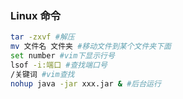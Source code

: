 ### Linux 命令

```sh 
tar -zxvf #解压
mv 文件名 文件夹 #移动文件到某个文件夹下面
set number #vim下显示行号
lsof -i:端口 #查找端口号
/关键词 #vim查找
nohup java -jar xxx.jar & #后台运行
```

